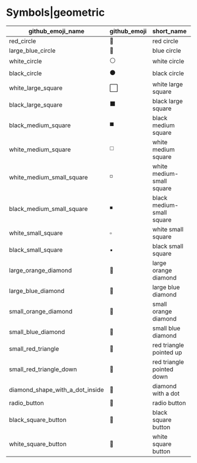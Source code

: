 # Symbols|geometric

|github_emoji_name|github_emoji|short_name|unicode_index|
|---|---|---|---|
|red_circle|:red_circle:|red circle|1355|
|large_blue_circle|:large_blue_circle:|blue circle|1356|
|white_circle|:white_circle:|white circle|1357|
|black_circle|:black_circle:|black circle|1358|
|white_large_square|:white_large_square:|white large square|1359|
|black_large_square|:black_large_square:|black large square|1360|
|black_medium_square|:black_medium_square:|black medium square|1361|
|white_medium_square|:white_medium_square:|white medium square|1362|
|white_medium_small_square|:white_medium_small_square:|white medium-small square|1363|
|black_medium_small_square|:black_medium_small_square:|black medium-small square|1364|
|white_small_square|:white_small_square:|white small square|1365|
|black_small_square|:black_small_square:|black small square|1366|
|large_orange_diamond|:large_orange_diamond:|large orange diamond|1367|
|large_blue_diamond|:large_blue_diamond:|large blue diamond|1368|
|small_orange_diamond|:small_orange_diamond:|small orange diamond|1369|
|small_blue_diamond|:small_blue_diamond:|small blue diamond|1370|
|small_red_triangle|:small_red_triangle:|red triangle pointed up|1371|
|small_red_triangle_down|:small_red_triangle_down:|red triangle pointed down|1372|
|diamond_shape_with_a_dot_inside|:diamond_shape_with_a_dot_inside:|diamond with a dot|1373|
|radio_button|:radio_button:|radio button|1374|
|black_square_button|:black_square_button:|black square button|1375|
|white_square_button|:white_square_button:|white square button|1376|
